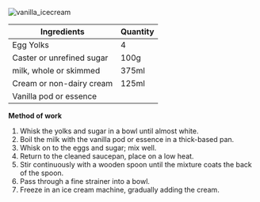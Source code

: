 ![vanilla_icecream](resource:assets/images/hot_cold_desserts/vanilla_icecream.png)

|Ingredients|Quantity|
|-----------|--------|
|Egg Yolks|4|
|Caster or unrefined sugar|100g|
|milk, whole or skimmed|375ml|
|Cream or non-dairy cream|125ml|
|Vanilla pod or essence||

**Method of work**
1. Whisk the yolks and sugar in a bowl until almost white.
2. Boil the milk with the vanilla pod or essence in a thick-based pan.
3. Whisk on to the eggs and sugar; mix well.
4. Return to the cleaned saucepan, place on a low heat.
5. Stir continuously with a wooden spoon until the mixture coats the back of the spoon.
6. Pass through a fine strainer into a bowl.
7. Freeze in an ice cream machine, gradually adding the cream.

